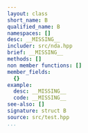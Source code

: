 ```yaml
---
layout: class
short_name: B
qualified_name: B
namespaces: []
desc: __MISSING__
includer: src/nda.hpp
brief: __MISSING__
methods: []
non member functions: []
member_fields:
  {}
example:
  desc: __MISSING__
  code: __MISSING__
see-also: []
signature: struct B
source: src/test.hpp
...
```

